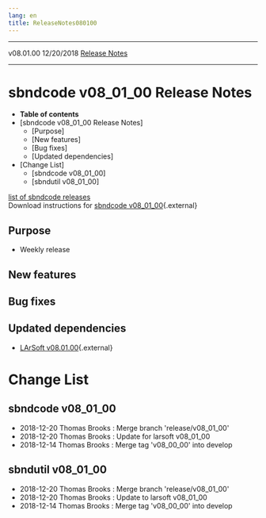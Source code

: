 ```yaml
---
lang: en
title: ReleaseNotes080100
---
```


  ----------- ------------ -- -- ------------------------------------------------------
  v08.01.00   12/20/2018         [Release Notes](ReleaseNotes080100.html)
  ----------- ------------ -- -- ------------------------------------------------------



sbndcode v08\_01\_00 Release Notes
======================================================================================

-   **Table of contents**
-   [sbndcode v08\_01\_00 Release
    Notes]
    -   [Purpose]
    -   [New features]
    -   [Bug fixes]
    -   [Updated dependencies]
-   [Change List]
    -   [sbndcode v08\_01\_00]
    -   [sbndutil v08\_01\_00]

[list of sbndcode
releases](List_of_SBND_code_releases.html)\
Download instructions for [sbndcode
v08\_01\_00](http://scisoft.fnal.gov/scisoft/bundles/sbnd/v08_01_00/sbndcode-v08_01_00.html){.external}



Purpose
----------------------------------

-   Weekly release



New features
--------------------------------------------



Bug fixes
--------------------------------------



Updated dependencies
------------------------------------------------------------

-   [LArSoft
    v08.01.00](https://cdcvs.fnal.gov/redmine/projects/larsoft/wiki/ReleaseNotes080100){.external}



Change List
==========================================



sbndcode v08\_01\_00
----------------------------------------------------------

-   2018-12-20 Thomas Brooks : Merge branch \'release/v08\_01\_00\'
-   2018-12-20 Thomas Brooks : Update for larsoft v08\_01\_00
-   2018-12-14 Thomas Brooks : Merge tag \'v08\_00\_00\' into develop



sbndutil v08\_01\_00
----------------------------------------------------------

-   2018-12-20 Thomas Brooks : Merge branch \'release/v08\_01\_00\'
-   2018-12-20 Thomas Brooks : Update to larsoft v08\_01\_00
-   2018-12-14 Thomas Brooks : Merge tag \'v08\_00\_00\' into develop
